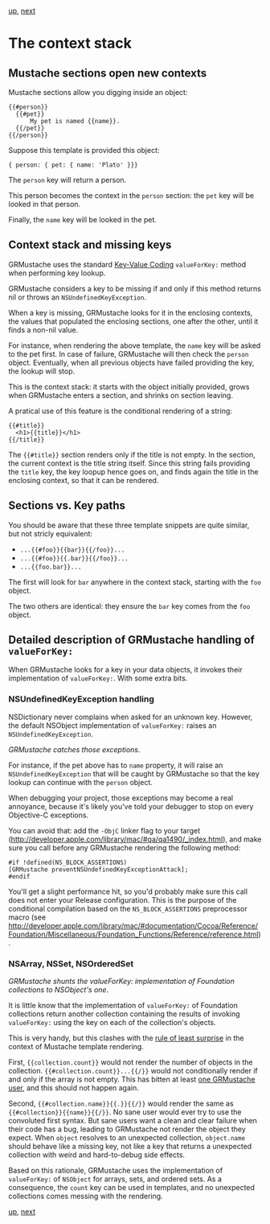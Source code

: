 [up](../runtime.md), [next](loops.md)

The context stack
=================

Mustache sections open new contexts
-----------------------------------

Mustache sections allow you digging inside an object:

    {{#person}}
      {{#pet}}
          My pet is named {{name}}.
      {{/pet}}
    {{/person}}

Suppose this template is provided this object:

    { person: { pet: { name: 'Plato' }}}

The `person` key will return a person.

This person becomes the context in the `person` section: the `pet` key will be looked in that person.

Finally, the `name` key will be looked in the pet.


Context stack and missing keys
------------------------------

GRMustache uses the standard [Key-Value Coding](http://developer.apple.com/documentation/Cocoa/Conceptual/KeyValueCoding/Articles/KeyValueCoding.html) `valueForKey:` method when performing key lookup.

GRMustache considers a key to be missing if and only if this method returns nil or throws an `NSUndefinedKeyException`.

When a key is missing, GRMustache looks for it in the enclosing contexts, the values that populated the enclosing sections, one after the other, until it finds a non-nil value.

For instance, when rendering the above template, the `name` key will be asked to the pet first. In case of failure, GRMustache will then check the `person` object. Eventually, when all previous objects have failed providing the key, the lookup will stop.

This is the context stack: it starts with the object initially provided, grows when GRMustache enters a section, and shrinks on section leaving.

A pratical use of this feature is the conditional rendering of a string:

```
{{#title}}
  <h1>{{title}}</h1>
{{/title}}
```

The `{{#title}}` section renders only if the title is not empty. In the section, the current context is the title string itself. Since this string fails providing the `title` key, the key loopup hence goes on, and finds again the title in the enclosing context, so that it can be rendered.

Sections vs. Key paths
----------------------

You should be aware that these three template snippets are quite similar, but not stricly equivalent:

- `...{{#foo}}{{bar}}{{/foo}}...`
- `...{{#foo}}{{.bar}}{{/foo}}...`
- `...{{foo.bar}}...`

The first will look for `bar` anywhere in the context stack, starting with the `foo` object.

The two others are identical: they ensure the `bar` key comes from the `foo` object.


Detailed description of GRMustache handling of `valueForKey:`
-------------------------------------------------------------

When GRMustache looks for a key in your data objects, it invokes their implementation of `valueForKey:`. With some extra bits.

### NSUndefinedKeyException handling

NSDictionary never complains when asked for an unknown key. However, the default NSObject implementation of `valueForKey:` raises an `NSUndefinedKeyException`.

*GRMustache catches those exceptions*.

For instance, if the pet above has to `name` property, it will raise an `NSUndefinedKeyException` that will be caught by GRMustache so that the key lookup can continue with the `person` object.

When debugging your project, those exceptions may become a real annoyance, because it's likely you've told your debugger to stop on every Objective-C exceptions.

You can avoid that: add the `-ObjC` linker flag to your target (http://developer.apple.com/library/mac/#qa/qa1490/_index.html), and make sure you call before any GRMustache rendering the following method:

```objc
#if !defined(NS_BLOCK_ASSERTIONS)
[GRMustache preventNSUndefinedKeyExceptionAttack];
#endif
```

You'll get a slight performance hit, so you'd probably make sure this call does not enter your Release configuration. This is the purpose of the conditional compilation based on the `NS_BLOCK_ASSERTIONS` preprocessor macro (see http://developer.apple.com/library/mac/#documentation/Cocoa/Reference/Foundation/Miscellaneous/Foundation_Functions/Reference/reference.html).

### NSArray, NSSet, NSOrderedSet

*GRMustache shunts the valueForKey: implementation of Foundation collections to NSObject's one*.

It is little know that the implementation of `valueForKey:` of Foundation collections return another collection containing the results of invoking `valueForKey:` using the key on each of the collection's objects.

This is very handy, but this clashes with the [rule of least surprise](http://www.catb.org/~esr/writings/taoup/html/ch01s06.html#id2878339) in the context of Mustache template rendering.

First, `{{collection.count}}` would not render the number of objects in the collection. `{{#collection.count}}...{{/}}` would not conditionally render if and only if the array is not empty. This has bitten at least [one GRMustache user](https://github.com/groue/GRMustache/issues/21), and this should not happen again.

Second, `{{#collection.name}}{{.}}{{/}}` would render the same as `{{#collection}}{{name}}{{/}}`. No sane user would ever try to use the convoluted first syntax. But sane users want a clean and clear failure when their code has a bug, leading to GRMustache not render the object they expect. When `object` resolves to an unexpected collection, `object.name` should behave like a missing key, not like a key that returns a unexpected collection with weird and hard-to-debug side effects.

Based on this rationale, GRMustache uses the implementation of `valueForKey:` of `NSObject` for arrays, sets, and ordered sets. As a consequence, the `count` key can be used in templates, and no unexpected collections comes messing with the rendering.


[up](../runtime.md), [next](loops.md)

